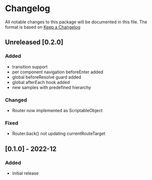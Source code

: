 # Changelog

All notable changes to this package will be documented in this file. The format is based on [Keep a Changelog](http://keepachangelog.com/en/1.0.0/)

## Unreleased [0.2.0]

### Added

* transition support
* per component navigation beforeEnter added
* global beforeResolve guard added
* global afterEach hook added
* new samples with predefined hierarchy

### Changed

* Router now implemented as ScriptableObject

### Fixed

* Router.back() not updating currentRouteTarget

## [0.1.0] - 2022-12

### Added

* Initial release